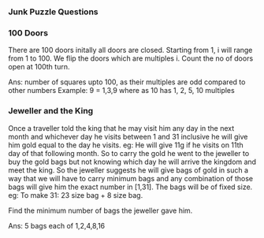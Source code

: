 ### Junk Puzzle Questions

### 100 Doors

There are 100 doors initally all doors are closed.
Starting from 1, i will range from 1 to 100. We flip the doors which are multiples i.
Count the no of doors open at 100th turn.

Ans: number of squares upto 100, as their multiples are odd compared to other numbers
Example: 9 = 1,3,9 where as 10 has 1, 2, 5, 10 multiples

### Jeweller and the King
Once a traveller told the king that he may visit him any day in the next month and whichever day he visits between 1 and 31 inclusive he will give him gold equal to the day he visits.
eg: He will give 11g if he visits on 11th day of that following month.
So to carry the gold he went to the jeweller to buy the gold bags but not knowing which day he will arrive the kingdom and meet the king. So the jeweller suggests he will give bags of gold in such a way that we will have to carry minimum bags and any combination of those bags will give him the exact number in [1,31]. The bags will be of fixed size.
eg: To make 31: 23 size bag + 8 size bag.

Find the minimum number of bags the jeweller gave him.

Ans: 5 bags each of 1,2,4,8,16
